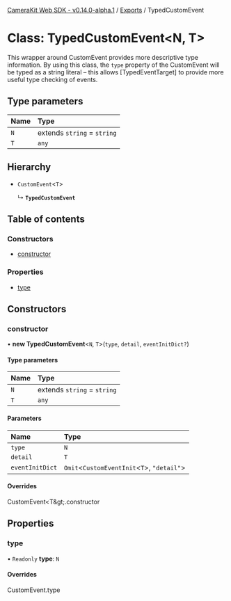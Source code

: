 [CameraKit Web SDK - v0.14.0-alpha.1](../README.md) / [Exports](../modules.md) / TypedCustomEvent

# Class: TypedCustomEvent<N, T\>

This wrapper around CustomEvent provides more descriptive type information. By using this class, the `type` property
of the CustomEvent will be typed as a string literal – this allows [TypedEventTarget] to provide more useful type
checking of events.

## Type parameters

| Name | Type |
| :------ | :------ |
| `N` | extends `string` = `string` |
| `T` | `any` |

## Hierarchy

- `CustomEvent`<`T`\>

  ↳ **`TypedCustomEvent`**

## Table of contents

### Constructors

- [constructor](TypedCustomEvent.md#constructor)

### Properties

- [type](TypedCustomEvent.md#type)

## Constructors

### constructor

• **new TypedCustomEvent**<`N`, `T`\>(`type`, `detail`, `eventInitDict?`)

#### Type parameters

| Name | Type |
| :------ | :------ |
| `N` | extends `string` = `string` |
| `T` | `any` |

#### Parameters

| Name | Type |
| :------ | :------ |
| `type` | `N` |
| `detail` | `T` |
| `eventInitDict` | `Omit`<`CustomEventInit`<`T`\>, ``"detail"``\> |

#### Overrides

CustomEvent&lt;T\&gt;.constructor

## Properties

### type

• `Readonly` **type**: `N`

#### Overrides

CustomEvent.type
